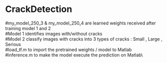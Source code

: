 # CrackDetection
#my_model_250_3 & my_model_250_4 are learned weights received after training model 1 and 2 \
#Model 1 identifies images with/without cracks\
#Model 2 classify images with cracks into 3 types of cracks : Small , Large , Serious\
#load_tf.m to import the pretrained weights / model to Matlab\
#inference.m to make the model execute the prediction on Matlab\
